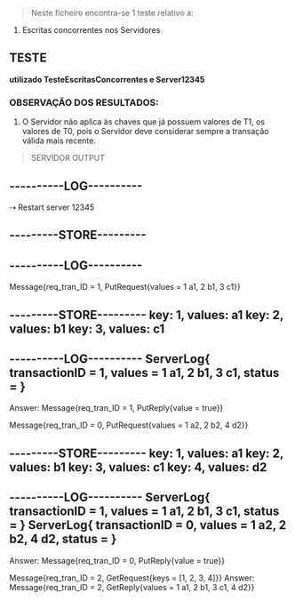 > Neste ficheiro encontra-se 1 teste relativo a:
1. Escritas concorrentes nos Servidores

## TESTE
**utilizado TesteEscritasConcorrentes e Server12345**

### OBSERVAÇÃO DOS RESULTADOS:
1. O Servidor não aplica às chaves que já possuem valores de T1, os valores de T0, pois o Servidor deve considerar sempre a transação válida mais recente.

> SERVIDOR OUTPUT

----------LOG----------
-----------------------

⇢ Restart server 12345

---------STORE---------
-----------------------

----------LOG----------
-----------------------

Message{req_tran_ID = 1, PutRequest{values = 1 a1, 2 b1, 3 c1}}

---------STORE---------
key: 1, values: a1
key: 2, values: b1
key: 3, values: c1
-----------------------

----------LOG----------
ServerLog{ transactionID = 1, values = 1 a1, 2 b1, 3 c1, status = }
-----------------------

Answer: Message{req_tran_ID = 1, PutReply{value = true}}

Message{req_tran_ID = 0, PutRequest{values = 1 a2, 2 b2, 4 d2}}

---------STORE---------
key: 1, values: a1
key: 2, values: b1
key: 3, values: c1
key: 4, values: d2
-----------------------

----------LOG----------
ServerLog{ transactionID = 1, values = 1 a1, 2 b1, 3 c1, status = }
ServerLog{ transactionID = 0, values = 1 a2, 2 b2, 4 d2, status = }
-----------------------

Answer: Message{req_tran_ID = 0, PutReply{value = true}}

Message{req_tran_ID = 2, GetRequest{keys = [1, 2, 3, 4]}}
Answer: Message{req_tran_ID = 2, GetReply{values = 1 a1, 2 b1, 3 c1, 4 d2}}